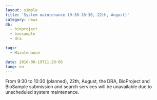 ```yaml
---
layout: simple
title: 'System maintenance (9:30-10:30, 22th, August)'
category: news
db:
  - bioproject
  - biosample
  - dra

tags:
  - Maintenance

date: 2016-08-19T11:20:05
lang: en
---
```


From 9:30 to 10:30 (planned), 22th, August, the DRA, BioProject and BioSample submission and search services will be unavailable due to unscheduled system maintenance.

